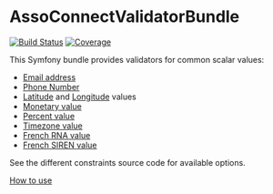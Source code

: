 # AssoConnectValidatorBundle

[![Build Status](https://travis-ci.org/assoconnect/validator-bundle.svg?branch=master)](https://travis-ci.org/assoconnect/validator-bundle)
[![Coverage](https://sonarcloud.io/api/project_badges/measure?project=assoconnect_validator-bundle&metric=coverage)](https://sonarcloud.io/dashboard?id=assoconnect_validator-bundle)

This Symfony bundle provides validators for common scalar values:

- [Email address](/src/Validator/Constraints/EmailValidator.php)
- [Phone Number](/src/Validator/Constraints/PhoneValidator.php)
- [Latitude](/src/Validator/Constraints/LatitudeValidator.php) and [Longitude](/src/Validator/Constraints/LongitudeValidator.php) values
- [Monetary value](/src/Validator/Constraints/MoneyValidator.php)
- [Percent value](/src/Validator/Constraints/PercentValidator.php)
- [Timezone value](/src/Validator/Constraints/TimezoneValidator.php)
- [French RNA value](/src/Validator/Constraints/FrenchRnaValidator.php)
- [French SIREN value](/src/Validator/Constraints/FrenchSirenValidator.php)

See the different constraints source code for available options.

[How to use](src/Resources/doc/index.md)
